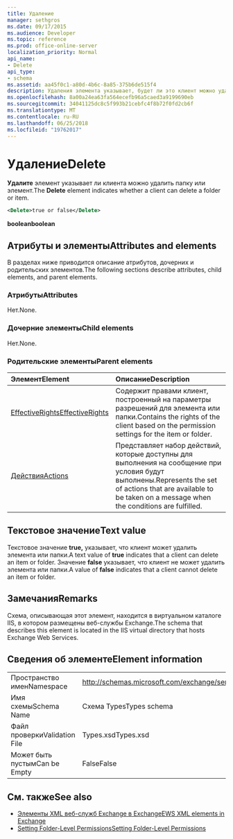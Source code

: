 ```yaml
---
title: Удаление
manager: sethgros
ms.date: 09/17/2015
ms.audience: Developer
ms.topic: reference
ms.prod: office-online-server
localization_priority: Normal
api_name:
- Delete
api_type:
- schema
ms.assetid: aa45f0c1-a80d-4b6c-8a85-375b6de515f4
description: Удаления элемента указывает, будет ли это клиент можно удалить папку или элемент.
ms.openlocfilehash: 8a00a24ea63fa564ecefb96a5caed3a9199690eb
ms.sourcegitcommit: 34041125dc8c5f993b21cebfc4f8b72f0fd2cb6f
ms.translationtype: MT
ms.contentlocale: ru-RU
ms.lasthandoff: 06/25/2018
ms.locfileid: "19762017"
---
```

# <a name="delete"></a><span data-ttu-id="9f739-103">Удаление</span><span class="sxs-lookup"><span data-stu-id="9f739-103">Delete</span></span>

<span data-ttu-id="9f739-104">**Удалите** элемент указывает ли клиента можно удалить папку или элемент.</span><span class="sxs-lookup"><span data-stu-id="9f739-104">The **Delete** element indicates whether a client can delete a folder or item.</span></span> 
  
```XML
<Delete>true or false</Delete>
```

<span data-ttu-id="9f739-105">**boolean**</span><span class="sxs-lookup"><span data-stu-id="9f739-105">**boolean**</span></span>

## <a name="attributes-and-elements"></a><span data-ttu-id="9f739-106">Атрибуты и элементы</span><span class="sxs-lookup"><span data-stu-id="9f739-106">Attributes and elements</span></span>

<span data-ttu-id="9f739-107">В разделах ниже приводится описание атрибутов, дочерних и родительских элементов.</span><span class="sxs-lookup"><span data-stu-id="9f739-107">The following sections describe attributes, child elements, and parent elements.</span></span>
  
### <a name="attributes"></a><span data-ttu-id="9f739-108">Атрибуты</span><span class="sxs-lookup"><span data-stu-id="9f739-108">Attributes</span></span>

<span data-ttu-id="9f739-109">Нет.</span><span class="sxs-lookup"><span data-stu-id="9f739-109">None.</span></span>
  
### <a name="child-elements"></a><span data-ttu-id="9f739-110">Дочерние элементы</span><span class="sxs-lookup"><span data-stu-id="9f739-110">Child elements</span></span>

<span data-ttu-id="9f739-111">Нет.</span><span class="sxs-lookup"><span data-stu-id="9f739-111">None.</span></span>
  
### <a name="parent-elements"></a><span data-ttu-id="9f739-112">Родительские элементы</span><span class="sxs-lookup"><span data-stu-id="9f739-112">Parent elements</span></span>

|<span data-ttu-id="9f739-113">**Элемент**</span><span class="sxs-lookup"><span data-stu-id="9f739-113">**Element**</span></span>|<span data-ttu-id="9f739-114">**Описание**</span><span class="sxs-lookup"><span data-stu-id="9f739-114">**Description**</span></span>|
|:-----|:-----|
|[<span data-ttu-id="9f739-115">EffectiveRights</span><span class="sxs-lookup"><span data-stu-id="9f739-115">EffectiveRights</span></span>](effectiverights.md) <br/> |<span data-ttu-id="9f739-116">Содержит правами клиент, построенный на параметры разрешений для элемента или папки.</span><span class="sxs-lookup"><span data-stu-id="9f739-116">Contains the rights of the client based on the permission settings for the item or folder.</span></span>  <br/> |
|[<span data-ttu-id="9f739-117">Действия</span><span class="sxs-lookup"><span data-stu-id="9f739-117">Actions</span></span>](actions.md) <br/> |<span data-ttu-id="9f739-118">Представляет набор действий, которые доступны для выполнения на сообщение при условия будут выполнены.</span><span class="sxs-lookup"><span data-stu-id="9f739-118">Represents the set of actions that are available to be taken on a message when the conditions are fulfilled.</span></span>  <br/> |
   
## <a name="text-value"></a><span data-ttu-id="9f739-119">Текстовое значение</span><span class="sxs-lookup"><span data-stu-id="9f739-119">Text value</span></span>

<span data-ttu-id="9f739-120">Текстовое значение **true,** указывает, что клиент может удалить элемента или папки.</span><span class="sxs-lookup"><span data-stu-id="9f739-120">A text value of **true** indicates that a client can delete an item or folder.</span></span> <span data-ttu-id="9f739-121">Значение **false** указывает, что клиент не может удалить элемента или папки.</span><span class="sxs-lookup"><span data-stu-id="9f739-121">A value of **false** indicates that a client cannot delete an item or folder.</span></span> 
  
## <a name="remarks"></a><span data-ttu-id="9f739-122">Замечания</span><span class="sxs-lookup"><span data-stu-id="9f739-122">Remarks</span></span>

<span data-ttu-id="9f739-123">Схема, описывающая этот элемент, находится в виртуальном каталоге IIS, в котором размещены веб-службы Exchange.</span><span class="sxs-lookup"><span data-stu-id="9f739-123">The schema that describes this element is located in the IIS virtual directory that hosts Exchange Web Services.</span></span>
  
## <a name="element-information"></a><span data-ttu-id="9f739-124">Сведения об элементе</span><span class="sxs-lookup"><span data-stu-id="9f739-124">Element information</span></span>

|||
|:-----|:-----|
|<span data-ttu-id="9f739-125">Пространство имен</span><span class="sxs-lookup"><span data-stu-id="9f739-125">Namespace</span></span>  <br/> |http://schemas.microsoft.com/exchange/services/2006/types  <br/> |
|<span data-ttu-id="9f739-126">Имя схемы</span><span class="sxs-lookup"><span data-stu-id="9f739-126">Schema Name</span></span>  <br/> |<span data-ttu-id="9f739-127">Схема Types</span><span class="sxs-lookup"><span data-stu-id="9f739-127">Types schema</span></span>  <br/> |
|<span data-ttu-id="9f739-128">Файл проверки</span><span class="sxs-lookup"><span data-stu-id="9f739-128">Validation File</span></span>  <br/> |<span data-ttu-id="9f739-129">Types.xsd</span><span class="sxs-lookup"><span data-stu-id="9f739-129">Types.xsd</span></span>  <br/> |
|<span data-ttu-id="9f739-130">Может быть пустым</span><span class="sxs-lookup"><span data-stu-id="9f739-130">Can be Empty</span></span>  <br/> |<span data-ttu-id="9f739-131">False</span><span class="sxs-lookup"><span data-stu-id="9f739-131">False</span></span>  <br/> |
   
## <a name="see-also"></a><span data-ttu-id="9f739-132">См. также</span><span class="sxs-lookup"><span data-stu-id="9f739-132">See also</span></span>

- [<span data-ttu-id="9f739-133">Элементы XML веб-служб Exchange в Exchange</span><span class="sxs-lookup"><span data-stu-id="9f739-133">EWS XML elements in Exchange</span></span>](ews-xml-elements-in-exchange.md)
- [<span data-ttu-id="9f739-134">Setting Folder-Level Permissions</span><span class="sxs-lookup"><span data-stu-id="9f739-134">Setting Folder-Level Permissions</span></span>](http://msdn.microsoft.com/library/c7530e86-5112-401c-b10a-9c054ae59f07%28Office.15%29.aspx)

